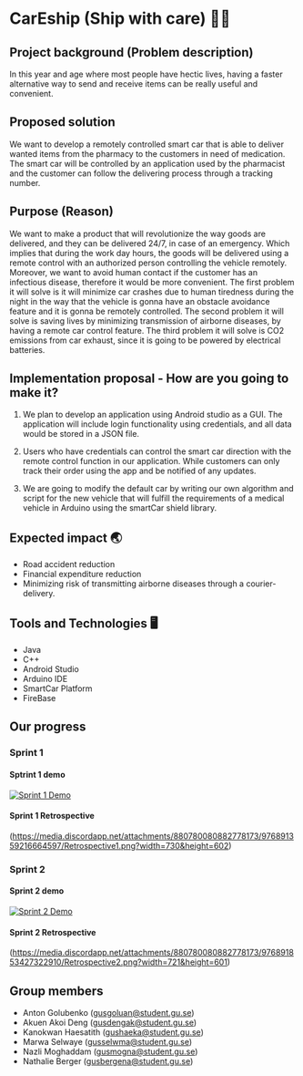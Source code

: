 # CarEship (Ship with care) 🚗🍃


## Project background (Problem description)

In this year and age where most people have hectic lives, having a faster alternative way to send and receive items can be really useful and convenient.



## Proposed solution 

We want to develop a remotely controlled smart car that is able to deliver wanted items from the pharmacy to the customers in need of medication. The smart car will be controlled by an application used by the pharmacist and the customer can follow the delivering process through a tracking number.



## Purpose (Reason) 

We want to make a product that will revolutionize the way goods are delivered, and they can be delivered 24/7,  in case of an emergency. Which implies that during the work day hours, the goods will be delivered using a remote control with an authorized person controlling the vehicle remotely. Moreover, we want to avoid human contact if the customer has an infectious disease, therefore it would be more convenient. 
The first problem it will solve is it will minimize car crashes due to human tiredness during the night in the way that the vehicle is gonna have an obstacle avoidance feature and it is gonna be remotely controlled. The second problem it will solve is saving lives by minimizing transmission of airborne diseases, by having a remote car control feature. The third problem it will solve is CO2 emissions from car exhaust, since it is going to be powered by electrical batteries. 




##  Implementation proposal - How are you going to make it? 

1. We plan to develop an application using Android studio as a GUI. The application will include login functionality using credentials, and all data would be stored in a JSON file.

2.  Users who have credentials can control the smart car direction with the remote control function in our application. While customers can only track their order using the app and be notified of any updates.

3. We are going to modify the default car by writing our own algorithm and script for the new vehicle that will fulfill the requirements of a medical vehicle in Arduino using the smartCar shield library. 




## Expected impact 🌏

- Road accident reduction
- Financial expenditure reduction
- Minimizing risk of transmitting airborne diseases through a courier-delivery.  




## Tools and Technologies 🖥️

- Java
- C++
- Android Studio
- Arduino IDE
- SmartCar Platform
- FireBase

## Our progress

### Sprint 1

#### Sptrint 1 demo
[![Sprint 1 Demo](https://media.discordapp.net/attachments/938793010408345691/968490072510984242/IMG_8864.png?width=2494&height=1402)](https://youtu.be/SWD4YXNsqEs "Sprint 1 Demo")
#### Sprint 1 Retrospective
(https://media.discordapp.net/attachments/880780080882778173/976891359216664597/Retrospective1.png?width=730&height=602) 

### Sprint 2

#### Sprint 2 demo
[![Sprint 2 Demo](https://cdn.discordapp.com/attachments/955364339710320663/973169934957944862/IMG_8887.png)](https://youtu.be/eN3mPii9WoE "Sprint 2 Demo")
#### Sprint 2 Retrospective
(https://media.discordapp.net/attachments/880780080882778173/976891853427322910/Retrospective2.png?width=721&height=601)

## Group members 

 - Anton Golubenko (gusgoluan@student.gu.se)
 - Akuen Akoi Deng (gusdengak@student.gu.se)
 - Kanokwan Haesatith (gushaeka@student.gu.se)
 - Marwa Selwaye (gusselwma@student.gu.se)
 - Nazli Moghaddam (gusmogna@student.gu.se)
 - Nathalie Berger (gusbergena@student.gu.se)



